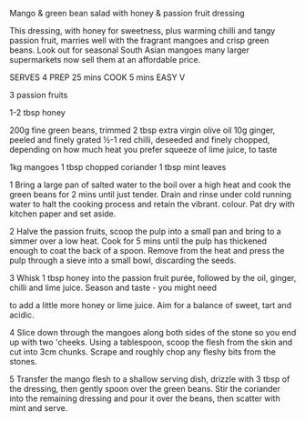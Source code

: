 Mango & green bean salad with honey & passion fruit dressing

This dressing, with honey for sweetness, plus warming chilli and tangy passion fruit, marries well with the fragrant mangoes and crisp green beans. Look out for seasonal South Asian mangoes many larger supermarkets now sell them at an affordable price.

SERVES 4 PREP 25 mins COOK 5 mins EASY V

3 passion fruits

1-2 tbsp honey

200g fine green beans, trimmed 2 tbsp extra virgin olive oil 10g ginger, peeled and finely grated ½-1 red chilli, deseeded and finely chopped, depending on how much heat you prefer squeeze of lime juice, to taste

1kg mangoes 1 tbsp chopped coriander 1 tbsp mint leaves

1 Bring a large pan of salted water to the boil over a high heat and cook the green beans for 2 mins until just tender. Drain and rinse under cold running water to halt the cooking process and retain the vibrant. colour. Pat dry with kitchen paper and set aside.

2 Halve the passion fruits, scoop the pulp into a small pan and bring to a simmer over a low heat. Cook for 5 mins until the pulp has thickened enough to coat the back of a spoon. Remove from the heat and press the pulp through a sieve into a small bowl, discarding the seeds.

3 Whisk 1 tbsp honey into the passion fruit purée, followed by the oil, ginger, chilli and lime juice. Season and taste - you might need

to add a little more honey or lime juice. Aim for a balance of sweet, tart and acidic.

4 Slice down through the mangoes along both sides of the stone so you end up with two 'cheeks. Using a tablespoon, scoop the flesh from the skin and cut into 3cm chunks. Scrape and roughly chop any fleshy bits from the stones.

5 Transfer the mango flesh to a shallow serving dish, drizzle with 3 tbsp of the dressing, then gently spoon over the green beans. Stir the coriander into the remaining dressing and pour it over the beans, then scatter with mint and serve.